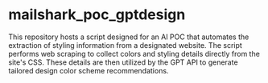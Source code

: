 # mailshark_poc_gptdesign
This repository hosts a script designed for an AI POC that automates the extraction of styling information from a designated website. The script performs web scraping to collect colors and styling details directly from the site's CSS. These details are then utilized by the GPT API to generate tailored design color scheme recommendations.
